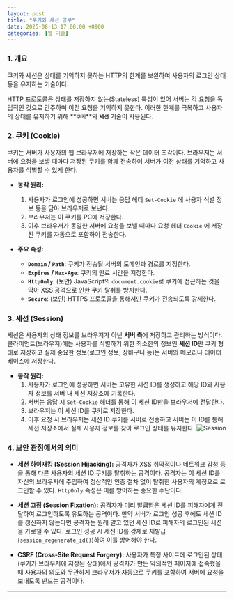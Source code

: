 ```yaml
---
layout: post
title: "쿠키와 세션 공부"
date: 2025-08-13 17:00:00 +0900
categories: [웹 기술]
---
```


### 1. 개요

쿠키와 세션은 상태를 기억하지 못하는 HTTP의 한계를 보완하여 사용자의 로그인 상태 등을 유지하는 기술이다.

HTTP 프로토콜은 상태를 저장하지 않는(Stateless) 특성이 있어 서버는 각 요청을 독립적인 것으로 간주하며 이전 요청을 기억하지 못한다. 이러한 한계를 극복하고 사용자의 상태를 유지하기 위해 **`쿠키`**와 **`세션`** 기술이 사용된다.

### 2. 쿠키 (Cookie)

쿠키는 서버가 사용자의 웹 브라우저에 저장하는 작은 데이터 조각이다. 브라우저는 서버에 요청을 보낼 때마다 저장된 쿠키를 함께 전송하여 서버가 이전 상태를 기억하고 사용자를 식별할 수 있게 한다.

*   **동작 원리:**
    1.  사용자가 로그인에 성공하면 서버는 응답 헤더 `Set-Cookie` 에 사용자 식별 정보 등을 담아 브라우저로 보낸다.
    2.  브라우저는 이 쿠키를 PC에 저장한다.
    3.  이후 브라우저가 동일한 서버에 요청을 보낼 때마다 요청 헤더 `Cookie` 에 저장된 쿠키를 자동으로 포함하여 전송한다.

*   **주요 속성:**
    *   **`Domain` / `Path`**: 쿠키가 전송될 서버의 도메인과 경로를 지정한다.
    *   **`Expires` / `Max-Age`**: 쿠키의 만료 시간을 지정한다.
    *   **`HttpOnly`**: (보안) JavaScript의 `document.cookie`로 쿠키에 접근하는 것을 막아 XSS 공격으로 인한 쿠키 탈취를 방지한다.
    *   **`Secure`**: (보안) HTTPS 프로토콜을 통해서만 쿠키가 전송되도록 강제한다.

### 3. 세션 (Session)

세션은 사용자의 상태 정보를 브라우저가 아닌 **서버 측**에 저장하고 관리하는 방식이다. 클라이언트(브라우저)에는 사용자를 식별하기 위한 최소한의 정보인 **세션 ID**만 쿠키 형태로 저장하고 실제 중요한 정보(로그인 정보, 장바구니 등)는 서버의 메모리나 데이터베이스에 저장한다.

*   **동작 원리:**
    1.  사용자가 로그인에 성공하면 서버는 고유한 세션 ID를 생성하고 해당 ID와 사용자 정보를 서버 내 세션 저장소에 기록한다.
    2.  서버는 응답 시 `Set-Cookie` 헤더를 통해 이 세션 ID만을 브라우저에 전달한다.
    3.  브라우저는 이 세션 ID를 쿠키로 저장한다.
    4.  이후 요청 시 브라우저는 세션 ID 쿠키를 서버로 전송하고 서버는 이 ID를 통해 세션 저장소에서 실제 사용자 정보를 찾아 로그인 상태를 유지한다.
   ![Session](/assets/images/Session_1.png)

### 4. 보안 관점에서의 의미

*   **세션 하이재킹 (Session Hijacking):**
    공격자가 XSS 취약점이나 네트워크 감청 등을 통해 다른 사용자의 세션 ID 쿠키를 탈취하는 공격이다. 공격자는 이 세션 ID를 자신의 브라우저에 주입하여 정상적인 인증 절차 없이 탈취한 사용자의 계정으로 로그인할 수 있다. `HttpOnly` 속성은 이를 방어하는 중요한 수단이다.

*   **세션 고정 (Session Fixation):**
    공격자가 미리 발급받은 세션 ID를 피해자에게 전달하여 로그인하도록 유도하는 공격이다. 만약 서버가 로그인 성공 후에도 세션 ID를 갱신하지 않는다면 공격자는 원래 알고 있던 세션 ID로 피해자의 로그인된 세션을 가로챌 수 있다. 로그인 성공 시 세션 ID를 강제로 재발급(`session_regenerate_id()`)하여 이를 방어해야 한다.

*   **CSRF (Cross-Site Request Forgery):**
    사용자가 특정 사이트에 로그인된 상태(쿠키가 브라우저에 저장된 상태)에서 공격자가 만든 악의적인 페이지에 접속했을 때 사용자의 의도와 무관하게 브라우저가 자동으로 쿠키를 포함하여 서버에 요청을 보내도록 만드는 공격이다.

<hr class="short-rule">
